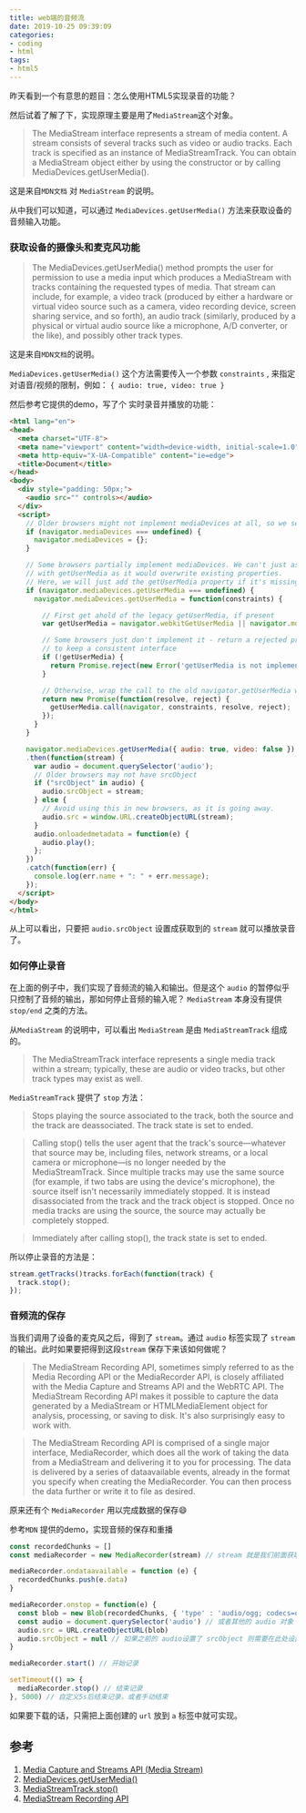 ```yaml
---
title: web端的音频流
date: 2019-10-25 09:39:09
categories:
- coding
- html
tags: 
- html5
---
```


昨天看到一个有意思的题目：怎么使用HTML5实现录音的功能？

然后试着了解了下，实现原理主要是用了`MediaStream`这个对象。

> The MediaStream interface represents a stream of media content. A stream consists of several tracks such as video or audio tracks. 
> Each track is specified as an instance of MediaStreamTrack.
> You can obtain a MediaStream object either by using the constructor or by calling MediaDevices.getUserMedia().

这是来自`MDN文档` 对 `MediaStream` 的说明。

从中我们可以知道，可以通过 `MediaDevices.getUserMedia()` 方法来获取设备的音频输入功能。

<!-- more -->

### 获取设备的摄像头和麦克风功能

> The MediaDevices.getUserMedia() method prompts the user for permission to use a media input 
> which produces a MediaStream with tracks containing the requested types of media. 
> That stream can include, for example, 
> a video track (produced by either a hardware or virtual video source such as a camera, video recording device, screen sharing service, and so forth), 
> an audio track (similarly, produced by a physical or virtual audio source like a microphone, A/D converter, or the like), and possibly other track types.

这是来自`MDN文档`的说明。

`MediaDevices.getUserMedia()` 这个方法需要传入一个参数 `constraints` , 来指定对语音/视频的限制，例如： `{ audio: true, video: true }`

然后参考它提供的demo，写了个 实时录音并播放的功能：
```html
<html lang="en">
<head>
  <meta charset="UTF-8">
  <meta name="viewport" content="width=device-width, initial-scale=1.0">
  <meta http-equiv="X-UA-Compatible" content="ie=edge">
  <title>Document</title>
</head>
<body>
  <div style="padding: 50px;">
    <audio src="" controls></audio>
  </div>
  <script>
    // Older browsers might not implement mediaDevices at all, so we set an empty object first
    if (navigator.mediaDevices === undefined) {
      navigator.mediaDevices = {};
    }

    // Some browsers partially implement mediaDevices. We can't just assign an object
    // with getUserMedia as it would overwrite existing properties.
    // Here, we will just add the getUserMedia property if it's missing.
    if (navigator.mediaDevices.getUserMedia === undefined) {
      navigator.mediaDevices.getUserMedia = function(constraints) {

        // First get ahold of the legacy getUserMedia, if present
        var getUserMedia = navigator.webkitGetUserMedia || navigator.mozGetUserMedia;

        // Some browsers just don't implement it - return a rejected promise with an error
        // to keep a consistent interface
        if (!getUserMedia) {
          return Promise.reject(new Error('getUserMedia is not implemented in this browser'));
        }

        // Otherwise, wrap the call to the old navigator.getUserMedia with a Promise
        return new Promise(function(resolve, reject) {
          getUserMedia.call(navigator, constraints, resolve, reject);
        });
      }
    }

    navigator.mediaDevices.getUserMedia({ audio: true, video: false })
    .then(function(stream) {
      var audio = document.querySelector('audio');
      // Older browsers may not have srcObject
      if ("srcObject" in audio) {
        audio.srcObject = stream;
      } else {
        // Avoid using this in new browsers, as it is going away.
        audio.src = window.URL.createObjectURL(stream);
      }
      audio.onloadedmetadata = function(e) {
        audio.play();
      };
    })
    .catch(function(err) {
      console.log(err.name + ": " + err.message);
    });
  </script>
</body>
</html>
```

从上可以看出，只要把 `audio.srcObject` 设置成获取到的 `stream` 就可以播放录音了。

### 如何停止录音

在上面的例子中，我们实现了音频流的输入和输出。但是这个 `audio` 的暂停似乎只控制了音频的输出，那如何停止音频的输入呢？
`MediaStream` 本身没有提供 `stop/end` 之类的方法。

从`MediaStream` 的说明中，可以看出 `MediaStream` 是由 `MediaStreamTrack` 组成的。

> The MediaStreamTrack interface represents a single media track within a stream; 
> typically, these are audio or video tracks, but other track types may exist as well.

`MediaStreamTrack` 提供了 `stop` 方法：
> Stops playing the source associated to the track, both the source and the track are deassociated. The track state is set to ended.

> Calling stop() tells the user agent that the track's source—whatever that source may be, including files, network streams, or a local camera or microphone—is no longer needed by the MediaStreamTrack.  Since multiple tracks may use the same source (for example, if two tabs are using the device's microphone), the source itself isn't necessarily immediately stopped. It is instead disassociated from the track and the track object is stopped. Once no media tracks are using the source, the source may actually be completely stopped.

> Immediately after calling stop(), the track state is set to ended.

所以停止录音的方法是：
```javascript
stream.getTracks()tracks.forEach(function(track) {
  track.stop();
});
```

### 音频流的保存

当我们调用了设备的麦克风之后，得到了 `stream`。通过 `audio` 标签实现了 `stream` 的输出。此时如果要把得到这段`stream` 保存下来该如何做呢？

> The MediaStream Recording API, sometimes simply referred to as the Media Recording API or the MediaRecorder API, is closely affiliated with the Media Capture and Streams API and the WebRTC API. The MediaStream Recording API makes it possible to capture the data generated by a MediaStream or HTMLMediaElement object for analysis, processing, or saving to disk. It's also surprisingly easy to work with.

> The MediaStream Recording API is comprised of a single major interface, MediaRecorder, which does all the work of taking the data from a MediaStream and delivering it to you for processing. The data is delivered by a series of dataavailable events, already in the format you specify when creating the MediaRecorder. You can then process the data further or write it to file as desired.

原来还有个 `MediaRecorder` 用以完成数据的保存😄

参考`MDN` 提供的demo，实现音频的保存和重播
```javascript
const recordedChunks = []
const mediaRecorder = new MediaRecorder(stream) // stream 就是我们前面获取到的 stream

mediaRecorder.ondataavailable = function (e) {
  recordedChunks.push(e.data)
}

mediaRecorder.onstop = function(e) {
  const blob = new Blob(recordedChunks, { 'type' : 'audio/ogg; codecs=opus' })
  const audio = document.querySelector('audio') // 或者其他的 audio 对象
  audio.src = URL.createObjectURL(blob)
  audio.srcObject = null // 如果之前的 audio设置了 srcObject 则需要在此处设置为null；否则不需要次操作
}

mediaRecorder.start() // 开始记录

setTimeout(() => {
  mediaRecorder.stop() // 结束记录
}, 5000) // 自定义5s后结束记录，或者手动结束
```

如果要下载的话，只需把上面创建的 `url` 放到 `a` 标签中就可实现。



## 参考
1. [Media Capture and Streams API (Media Stream)](https://developer.mozilla.org/en-US/docs/Web/API/Media_Streams_API)
2. [MediaDevices.getUserMedia()](https://developer.mozilla.org/en-US/docs/Web/API/MediaDevices/getUserMedia)
3. [MediaStreamTrack.stop()](https://developer.mozilla.org/en-US/docs/Web/API/MediaStreamTrack/stop)
4. [MediaStream Recording API](https://developer.mozilla.org/en-US/docs/Web/API/MediaStream_Recording_API)
